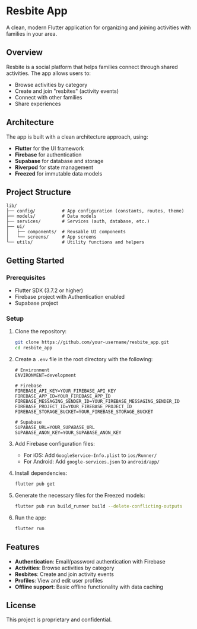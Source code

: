 # Resbite App

A clean, modern Flutter application for organizing and joining activities with families in your area.

## Overview

Resbite is a social platform that helps families connect through shared activities. The app allows users to:

- Browse activities by category
- Create and join "resbites" (activity events)
- Connect with other families
- Share experiences

## Architecture

The app is built with a clean architecture approach, using:

- **Flutter** for the UI framework
- **Firebase** for authentication
- **Supabase** for database and storage
- **Riverpod** for state management
- **Freezed** for immutable data models

## Project Structure

```
lib/
├── config/          # App configuration (constants, routes, theme)
├── models/          # Data models
├── services/        # Services (auth, database, etc.)
├── ui/
│   ├── components/  # Reusable UI components
│   └── screens/     # App screens
└── utils/           # Utility functions and helpers
```

## Getting Started

### Prerequisites

- Flutter SDK (3.7.2 or higher)
- Firebase project with Authentication enabled
- Supabase project

### Setup

1. Clone the repository:
   ```bash
   git clone https://github.com/your-username/resbite_app.git
   cd resbite_app
   ```

2. Create a `.env` file in the root directory with the following:
   ```
   # Environment
   ENVIRONMENT=development
   
   # Firebase
   FIREBASE_API_KEY=YOUR_FIREBASE_API_KEY
   FIREBASE_APP_ID=YOUR_FIREBASE_APP_ID
   FIREBASE_MESSAGING_SENDER_ID=YOUR_FIREBASE_MESSAGING_SENDER_ID
   FIREBASE_PROJECT_ID=YOUR_FIREBASE_PROJECT_ID
   FIREBASE_STORAGE_BUCKET=YOUR_FIREBASE_STORAGE_BUCKET
   
   # Supabase
   SUPABASE_URL=YOUR_SUPABASE_URL
   SUPABASE_ANON_KEY=YOUR_SUPABASE_ANON_KEY
   ```

3. Add Firebase configuration files:
   - For iOS: Add `GoogleService-Info.plist` to `ios/Runner/`
   - For Android: Add `google-services.json` to `android/app/`

4. Install dependencies:
   ```bash
   flutter pub get
   ```

5. Generate the necessary files for the Freezed models:
   ```bash
   flutter pub run build_runner build --delete-conflicting-outputs
   ```

6. Run the app:
   ```bash
   flutter run
   ```

## Features

- **Authentication**: Email/password authentication with Firebase
- **Activities**: Browse activities by category
- **Resbites**: Create and join activity events
- **Profiles**: View and edit user profiles
- **Offline support**: Basic offline functionality with data caching

## License

This project is proprietary and confidential.
